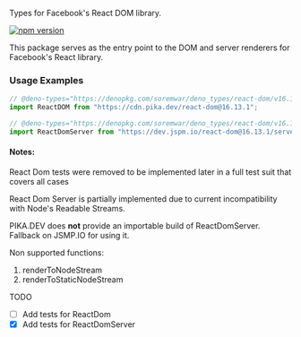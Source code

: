 Types for Facebook's React DOM library.

[![npm version](https://img.shields.io/npm/v/react-dom.svg?style=flat)](https://www.npmjs.com/package/react-dom)

This package serves as the entry point to the DOM and server renderers for
Facebook's React library.

### Usage Examples

```typescript
// @deno-types="https://denopkg.com/soremwar/deno_types/react-dom/v16.13.1/react-dom.d.ts"
import ReactDOM from "https://cdn.pika.dev/react-dom@16.13.1";
```

```typescript
// @deno-types="https://denopkg.com/soremwar/deno_types/react-dom/v16.13.1/server.d.ts"
import ReactDomServer from "https://dev.jspm.io/react-dom@16.13.1/server.js";
```

#### Notes:

React Dom tests were removed to be implemented later in a full test suit that
covers all cases

React Dom Server is partially implemented due to current incompatibility with
Node's Readable Streams.

PIKA.DEV does **not** provide an importable build of ReactDomServer. Fallback
on JSMP.IO for using it.

Non supported functions:

1. renderToNodeStream
1. renderToStaticNodeStream

TODO

- [ ] Add tests for ReactDom
- [x] Add tests for ReactDomServer
